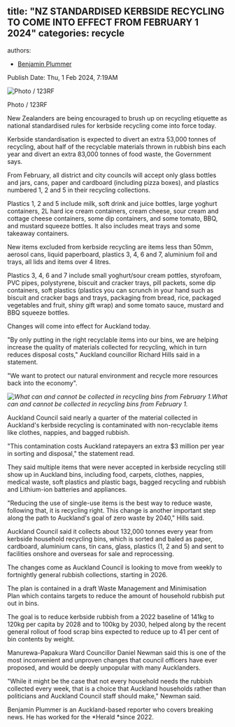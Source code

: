 title: "NZ STANDARDISED KERBSIDE RECYCLING TO COME INTO EFFECT FROM FEBRUARY 1 2024"
categories: recycle
---

authors:
- [Benjamin Plummer](https://www.newstalkzb.co.nz/author/?Author=Benjamin%20Plummer)

Publish Date: Thu, 1 Feb 2024, 7:19AM

![Photo / 123RF](https://www.newstalkzb.co.nz/media/oh0jfnhe/recycling-collection-123rf.jpg?rmode=crop&rnd=133512698852800000&height=379&quality=95&scale=both)

Photo / 123RF

New Zealanders are being encouraged to brush up on recycling etiquette as national standardised rules for kerbside recycling come into force today. 

Kerbside standardisation is expected to divert an extra 53,000 tonnes of recycling, about half of the recyclable materials thrown in rubbish bins each year and divert an extra 83,000 tonnes of food waste, the Government says. 

From February, all district and city councils will accept only glass bottles and jars, cans, paper and cardboard (including pizza boxes), and plastics numbered 1, 2 and 5 in their recycling collections. 

Plastics 1, 2 and 5 include milk, soft drink and juice bottles, large yoghurt containers, 2L hard ice cream containers, cream cheese, sour cream and cottage cheese containers, some dip containers, and some tomato, BBQ, and mustard squeeze bottles. It also includes meat trays and some takeaway containers. 

New items excluded from kerbside recycling are items less than 50mm, aerosol cans, liquid paperboard, plastics 3, 4, 6 and 7, aluminium foil and trays, all lids and items over 4 litres. 

Plastics 3, 4, 6 and 7 include small yoghurt/sour cream pottles, styrofoam, PVC pipes, polystyrene, biscuit and cracker trays, pill packets, some dip containers, soft plastics (plastics you can scrunch in your hand such as biscuit and cracker bags and trays, packaging from bread, rice, packaged vegetables and fruit, shiny gift wrap) and some tomato sauce, mustard and BBQ squeeze bottles. 

Changes will come into effect for Auckland today. 

"By only putting in the right recyclable items into our bins, we are helping increase the quality of materials collected for recycling, which in turn reduces disposal costs," Auckland councillor Richard Hills said in a statement. 

"We want to protect our natural environment and recycle more resources back into the economy". 

*![What can and cannot be collected in recycling bins from February 1.](https://www.nzherald.co.nz/resizer/Y9dgLJgAZls6s2yjSgKzFh281S4=/1440x960/smart/filters:quality(70)/cloudfront-ap-southeast-2.images.arcpublishing.com/nzme/BAAGBIUXQFAH3GDADOOGCEAQTU.jpg)What can and cannot be collected in recycling bins from February 1.* 

Auckland Council said nearly a quarter of the material collected in Auckland's kerbside recycling is contaminated with non-recyclable items like clothes, nappies, and bagged rubbish. 

"This contamination costs Auckland ratepayers an extra $3 million per year in sorting and disposal," the statement read. 

They said multiple items that were never accepted in kerbside recycling still show up in Auckland bins, including food, carpets, clothes, nappies, medical waste, soft plastics and plastic bags, bagged recycling and rubbish and Lithium-ion batteries and appliances. 

"Reducing the use of single-use items is the best way to reduce waste, following that, it is recycling right. This change is another important step along the path to Auckland's goal of zero waste by 2040," Hills said. 

Auckland Council said it collects about 132,000 tonnes every year from kerbside household recycling bins, which is sorted and baled as paper, cardboard, aluminium cans, tin cans, glass, plastics (1, 2 and 5) and sent to facilities onshore and overseas for sale and reprocessing. 

The changes come as Auckland Council is looking to move from weekly to fortnightly general rubbish collections, starting in 2026. 

The plan is contained in a draft Waste Management and Minimisation Plan which contains targets to reduce the amount of household rubbish put out in bins. 

The goal is to reduce kerbside rubbish from a 2022 baseline of 141kg to 120kg per capita by 2028 and to 100kg by 2030, helped along by the recent general rollout of food scrap bins expected to reduce up to 41 per cent of bin contents by weight. 

Manurewa-Papakura Ward Councillor Daniel Newman said this is one of the most inconvenient and unproven changes that council officers have ever proposed, and would be deeply unpopular with many Aucklanders. 

"While it might be the case that not every household needs the rubbish collected every week, that is a choice that Auckland households rather than politicians and Auckland Council staff should make," Newman said. 

Benjamin Plummer is an Auckland-based reporter who covers breaking news. He has worked for the *Herald *since 2022.